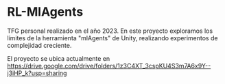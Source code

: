 # RL-MlAgents
TFG personal realizado en el año 2023.
En este proyecto exploramos los límites de la herramienta "mlAgents" de Unity, realizando experimentos de complejidad creciente.

El proyecto se ubica actualmente en https://drive.google.com/drive/folders/1z3C4XT_3cspKU4S3m7A6x9Y--j3iHP_k?usp=sharing
